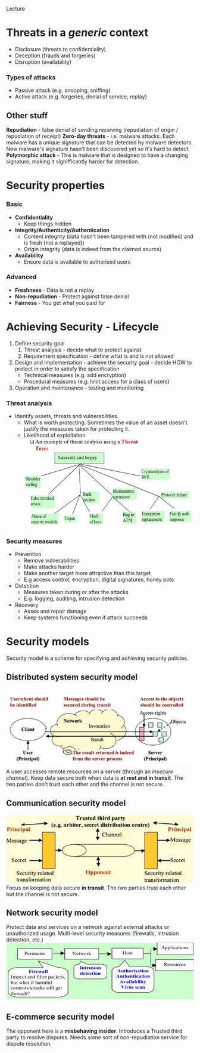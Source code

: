 Lecture

 # Threats in a *generic* context
- Disclosure (threats to confidentiality)
- Deception (frauds and forgeries)
- Disruption (availability)
### Types of attacks
- Passive attack (e.g. snooping, sniffing)
- Active attack (e.g. forgeries, denial of service, replay)

## Other stuff
**Repudiation** - false denial of sending receiving
(repudiation of origin / repudiation of receipt)
**Zero-day threats** - i.e. malware attacks. Each malware has a unique signature that can be detected by malware detectors. New malware's signature hasn't been discovered yet so it's hard to detect.
**Polymorphic attack** - This is malware that is designed to have a changing signature, making it signifficantly harder for detection.

# Security properties
### Basic
- **Confidentiality**
	- Keep things hidden
- **Integrity/Authenticity/Authentication**
	- Content integrity (data hasn't been tampered with (not modified) and is fresh (not a replayed))
	- Origin integrity (data is indeed from the claimed source)
- **Availability**
	- Ensure data is available to authorised users
### Advanced
- **Freshness** - Data is not a replay
- **Non-repudiation** - Protect against false denial
- **Fairness** - You get what you paid for

# Achieving Security - Lifecycle
1. Define security goal
	1. Threat analysis - decide what to protect against
	2. Requirement specification - define what is and is not allowed
2. Design and implementation - achieve the security goal - decide HOW to protect in order to satisfy the specification
	- Technical measures (e.g. add encryption)
	- Procedural measures (e.g. limit access for a class of users)
3. Operation and maintenance - testing and monitoring 

### Threat analysis
- Identify assets, threats and vulnerabilities.
	- What is worth protecting. Sometimes the value of an asset doesn't justify the measures taken for protecting it.
	- Likelihood of exploitation![1921f7e42c431fbb34a44b113fecafdb.png](../_resources/8b93a8adb7dc459eaa7d2c2a500c5ea9.png)
### Security measures
- Prevention
	- Remove vulnerabilities
	- Make attacks harder
	- Make another target more attractive than this target
	- E.g access control, encryption, digital signatures, honey pots
- Detection
	- Measures taken during or after the attacks
	- E.g. logging, auditing, intrusion detection
- Recovery
	- Asses and repair damage
	- Keep systems functioning even if attack succeeds
# Security models
Security model is a scheme for specifying and achieving security policies.

## Distributed system security model
![280ebb95d5639e32e3b7ef0f71c756cf.png](../_resources/88d9650448d54e8e86ebceb447b93e84.png)
A user accesses remote resources on a server (through an *insecure channel*). Keep data secure both when data is **at rest and in transit**. The two parties don't trust each other and the channel is not secure.

## Communication security model
![21ca62944239d35912c57159a322fbc0.png](../_resources/e3d192a9828c4512a49af8c1a6c52a29.png)
Focus on keeping data secure **in transit**. The two parties trust each other but the channel is not secure.

## Network security model
Protect data and services on a network against external attacks or unauthorized usage. Multi-level security measures (firewalls, intrusion detection, etc.)
![293c66f397fb06bbc0470645ad03d7d6.png](../_resources/7492eda24d6440a69904cdb07460be99.png)

## E-commerce security model
The opponent here is a **misbehaving insider**. Introduces a Trusted third party to resolve disputes. Needs some sort of non-repudiation service for dispute resolution.